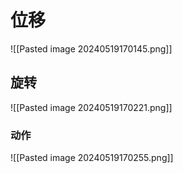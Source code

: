 
# 位移
![[Pasted image 20240519170145.png]]
## 旋转
![[Pasted image 20240519170221.png]]
### 动作
![[Pasted image 20240519170255.png]]